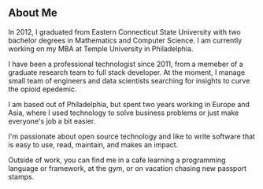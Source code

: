 ## About Me

In 2012, I graduated from Eastern Connecticut State University with two bachelor
degrees in Mathematics and Computer Science. I am currently working on my MBA at Temple University in Philadelphia.

I have been a professional technologist since 2011, from a memeber of a graduate research team to full stack developer. At the moment, I manage small team of engineers and data scientists searching for insights to curve the opioid epedemic.

I am based out of Philadelphia, but spent two years working in Europe and Asia, where I used technology to solve business problems or just make everyone's job a bit easier.

I'm passionate about open source technology and like to write software that is easy to use, read, maintain, and makes an impact.

Outside of work, you can find me in a cafe learning a programming language or framework, at the gym, or on vacation chasing new passport stamps.
